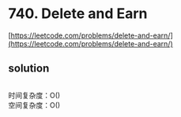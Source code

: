 # 740. Delete and Earn
[https://leetcode.com/problems/delete-and-earn/](https://leetcode.com/problems/delete-and-earn/)


## solution

```python

```
时间复杂度：O() <br>
空间复杂度：O()
